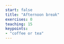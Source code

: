 ```yaml
---
start: false
title: "Afternoon break"
exercises: 0
teaching: 15
keypoints:
- "coffee or tea"
---
```

